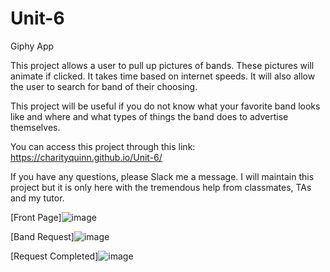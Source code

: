 # Unit-6
Giphy App

This project allows a user to pull up pictures of bands.  These pictures will animate if clicked.  It takes time based on internet speeds.  It will also allow the user to search for band of their choosing.

This project will be useful if you do not know what your favorite band looks like and where and what types of things the band does to advertise themselves.

You can access this project through this link: https://charityquinn.github.io/Unit-6/

If you have any questions, please Slack me a message.
I will maintain this project but it is only here with the tremendous help from classmates, TAs and my tutor.

[Front Page]![image](https://user-images.githubusercontent.com/44899945/55006248-cf780380-4fb3-11e9-9341-e3437ddaf69d.png)<br>

[Band Request]![image](https://user-images.githubusercontent.com/44899945/55006528-46ad9780-4fb4-11e9-9994-00a4d409ba87.png)
<br>

[Request Completed]![image](https://user-images.githubusercontent.com/44899945/55006689-87a5ac00-4fb4-11e9-898c-7dac2d31e14f.png)

